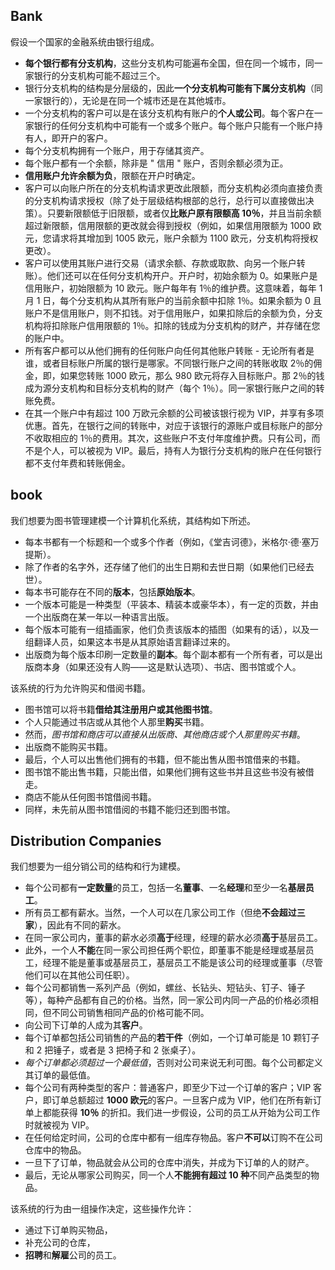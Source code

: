 ## Bank

假设一个国家的金融系统由银行组成。

- **每个银行都有分支机构**，这些分支机构可能遍布全国，但在同一个城市，同一家银行的分支机构可能不超过三个。
- 银行分支机构的结构是分层级的，因此**一个分支机构可能有下属分支机构**（同一家银行的），无论是在同一个城市还是在其他城市。
- 一个分支机构的客户可以是在该分支机构有账户的**个人或公司**。每个客户在一家银行的任何分支机构中可能有一个或多个账户。每个账户只能有一个账户持有人，即开户的客户。
- 每个分支机构拥有一个账户，用于存储其资产。
- 每个账户都有一个余额，除非是 " 信用 " 账户，否则余额必须为正。
- **信用账户允许余额为负**，限额在开户时确定。
- 客户可以向账户所在的分支机构请求更改此限额，而分支机构必须向直接负责的分支机构请求授权（除了处于层级结构根部的总行，总行可以直接做出决策）。只要新限额低于旧限额，或者仅**比账户原有限额高 10％**，并且当前余额超过新限额，信用限额的更改就会得到授权（例如，如果信用限额为 1000 欧元，您请求将其增加到 1005 欧元，账户余额为 1100 欧元，分支机构将授权更改）。
- 客户可以使用其账户进行交易（请求余额、存款或取款、向另一个账户转账）。他们还可以在任何分支机构开户。开户时，初始余额为 0。如果账户是信用账户，初始限额为 10 欧元。账户每年有 1％的维护费。这意味着，每年 1 月 1 日，每个分支机构从其所有账户的当前余额中扣除 1％。如果余额为 0 且账户不是信用账户，则不扣钱。对于信用账户，如果扣除后的余额为负，分支机构将扣除账户信用限额的 1％。扣除的钱成为分支机构的财产，并存储在您的账户中。
- 所有客户都可以从他们拥有的任何账户向任何其他账户转账 - 无论所有者是谁，或者目标账户所属的银行是哪家。不同银行账户之间的转账收取 2％的佣金，即，如果您转账 1000 欧元，那么 980 欧元将存入目标账户。那 2％的钱成为源分支机构和目标分支机构的财产（每个 1％）。同一家银行账户之间的转账免费。
- 在其一个账户中有超过 100 万欧元余额的公司被该银行视为 VIP，并享有多项优惠。首先，在银行之间的转账中，对应于该银行的源账户或目标账户的部分不收取相应的 1％的费用。其次，这些账户不支付年度维护费。只有公司，而不是个人，可以被视为 VIP。最后，持有人为银行分支机构的账户在任何银行都不支付年费和转账佣金。

## book

我们想要为图书管理建模一个计算机化系统，其结构如下所述。

- 每本书都有一个标题和一个或多个作者（例如，《堂吉诃德》，米格尔·德·塞万提斯）。
- 除了作者的名字外，还存储了他们的出生日期和去世日期（如果他们已经去世）。
- 每本书可能存在不同的**版本**，包括**原始版本**。
- 一个版本可能是一种类型（平装本、精装本或豪华本），有一定的页数，并由一个出版商在某一年以一种语言出版。
- 每个版本可能有一组插画家，他们负责该版本的插图（如果有的话），以及一组翻译人员，如果这本书是从其原始语言翻译过来的。
- 出版商为每个版本印刷一定数量的**副本**。每个副本都有一个所有者，可以是出版商本身（如果还没有人购——这是默认选项）、书店、图书馆或个人。

该系统的行为允许购买和借阅书籍。

- 图书馆可以将书籍**借给其注册用户或其他图书馆**。
- 个人只能通过书店或从其他个人那里**购买**书籍。
- 然而，*图书馆和商店可以直接从出版商、其他商店或个人那里购买书籍*。
- 出版商不能购买书籍。
- 最后，个人可以出售他们拥有的书籍，但不能出售从图书馆借来的书籍。
- 图书馆不能出售书籍，只能出借，如果他们拥有这些书并且这些书没有被借走。
- 商店不能从任何图书馆借阅书籍。
- 同样，未先前从图书馆借阅的书籍不能归还到图书馆。


## Distribution Companies
我们想要为一组分销公司的结构和行为建模。
- 每个公司都有**一定数量**的员工，包括一名**董事**、一名**经理**和至少一名**基层员工**。
- 所有员工都有薪水。当然，一个人可以在几家公司工作（但绝**不会超过三家**），因此有不同的薪水。
- 在同一家公司内，董事的薪水必须**高于**经理，经理的薪水必须**高于**基层员工。
- 此外，一个人**不能**在同一家公司担任两个职位，即董事不能是经理或基层员工，经理不能是董事或基层员工，基层员工不能是该公司的经理或董事（尽管他们可以在其他公司任职）。
- 每个公司都销售一系列产品（例如，螺丝、长钻头、短钻头、钉子、锤子等），每种产品都有自己的价格。当然，同一家公司内同一产品的价格必须相同，但不同公司销售相同产品的价格可能不同。
- 向公司下订单的人成为其**客户**。
- 每个订单都包括公司销售的产品的**若干件**（例如，一个订单可能是 10 颗钉子和 2 把锤子，或者是 3 把椅子和 2 张桌子）。
- *每个订单都必须超过一个最低值*，否则对公司来说无利可图。每个公司都定义其订单的最低值。
- 每个公司有两种类型的客户：普通客户，即至少下过一个订单的客户；VIP 客户，即订单总额超过 **1000 欧元**的客户。一旦客户成为 VIP，他们在所有新订单上都能获得 **10％** 的折扣。我们进一步假设，公司的员工从开始为公司工作时就被视为 VIP。
- 在任何给定时间，公司的仓库中都有一组库存物品。客户**不可以**订购不在公司仓库中的物品。
- 一旦下了订单，物品就会从公司的仓库中消失，并成为下订单的人的财产。
- 最后，无论从哪家公司购买，同一个人**不能拥有超过 10 种**不同产品类型的物品。

该系统的行为由一组操作决定，这些操作允许：
- 通过下订单购买物品，
- 补充公司的仓库，
- **招聘**和**解雇**公司的员工。